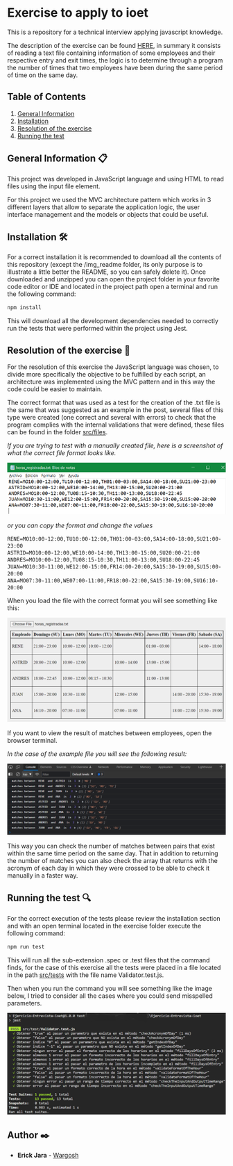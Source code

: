 # Exercise to apply to ioet

This is a repository for a technical interview applying javascript knowledge.
 
The description of the exercise can be found [HERE](https://github.com/Wargosh/Ejercicio-Entrevista-ioet/blob/main/EXERCISE.md), in summary it consists of reading a text file containing information of some employees and their respective entry and exit times, the logic is to determine through a program the number of times that two employees have been during the same period of time on the same day.


## Table of Contents
1. [General Information](#general-information-)
2. [Installation](#installation-%EF%B8%8F)
3. [Resolution of the exercise](#resolution-of-the-exercise-)
4. [Running the test](#running-the-test-)


## General Information 📋

This project was developed in JavaScript language and using HTML to read files using the input file element.

For this project we used the MVC architecture pattern which works in 3 different layers that allow to separate the application logic, the user interface management and the models or objects that could be useful.

## Installation 🛠️

For a correct installation it is recommended to download all the contents of this repository (except the /img_readme folder, its only purpose is to illustrate a little better the README, so you can safely delete it). Once downloaded and unzipped you can open the project folder in your favorite code editor or IDE and located in the project path open a terminal and run the following command:

```bash
npm install
```

This will download all the development dependencies needed to correctly run the tests that were performed within the project using Jest.

## Resolution of the exercise 🔨

For the resolution of this exercise the JavaScript language was chosen, to divide more specifically the objective to be fulfilled by each script, an architecture was implemented using the MVC pattern and in this way the code could be easier to maintain.

The correct format that was used as a test for the creation of the .txt file is the same that was suggested as an example in the post, several files of this type were created (one correct and several with errors) to check that the program complies with the internal validations that were defined, these files can be found in the folder [src/files](https://github.com/Wargosh/Ejercicio-Entrevista-ioet/tree/main/src/files).

*If you are trying to test with a manually created file, here is a screenshot of what the correct file format looks like.*

<p align="center">
  <img src="https://github.com/Wargosh/Ejercicio-Entrevista-ioet/blob/main/img_readme/cap-file-01.png?raw=true" alt="Correct format file"/>
</p>

*or you can copy the format and change the values*

```
RENE=MO10:00-12:00,TU10:00-12:00,TH01:00-03:00,SA14:00-18:00,SU21:00-23:00
ASTRID=MO10:00-12:00,WE10:00-14:00,TH13:00-15:00,SU20:00-21:00
ANDRES=MO10:00-12:00,TU08:15-10:30,TH11:00-13:00,SU18:00-22:45
JUAN=MO10:30-11:00,WE12:00-15:00,FR14:00-20:00,SA15:30-19:00,SU15:00-20:00
ANA=MO07:30-11:00,WE07:00-11:00,FR18:00-22:00,SA15:30-19:00,SU16:10-20:00
```

When you load the file with the correct format you will see something like this:

<p align="center">
  <img src="https://github.com/Wargosh/Ejercicio-Entrevista-ioet/blob/main/img_readme/cap-file-02.PNG" alt="Table with employee data"/>
</p>

If you want to view the result of matches between employees, open the browser terminal.

*In the case of the example file you will see the following result:*

<p align="center">
  <img src="https://github.com/Wargosh/Ejercicio-Entrevista-ioet/blob/main/img_readme/cap-test-01.PNG" alt="Result in the web console"/>
</p>

This way you can check the number of matches between pairs that exist within the same time period on the same day. That in addition to returning the number of matches you can also check the array that returns with the acronym of each day in which they were crossed to be able to check it manually in a faster way.

## Running the test 🔍

For the correct execution of the tests please review the installation section and with an open terminal located in the exercise folder execute the following command:

```bash
npm run test
```

This will run all the sub-extension .spec or .test files that the command finds, for the case of this exercise all the tests were placed in a file located in the path [src/tests](https://github.com/Wargosh/Ejercicio-Entrevista-ioet/tree/main/src/test) with the file name Validator.test.js.

Then when you run the command you will see something like the image below, I tried to consider all the cases where you could send misspelled parameters.

<p align="center">
  <img src="https://github.com/Wargosh/Ejercicio-Entrevista-ioet/blob/main/img_readme/cap-test-02.PNG" alt="Running tests with Jest"/>
</p>

## Author ✒️

* **Erick Jara** - [Wargosh](https://github.com/Wargosh)
